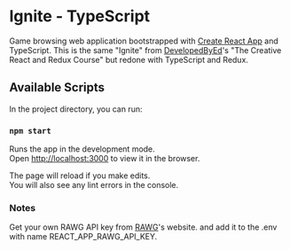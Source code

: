 # Ignite - TypeScript

Game browsing web application bootstrapped with [Create React App](https://github.com/facebook/create-react-app) and TypeScript.
This is the same "Ignite" from [DevelopedByEd](https://developedbyed.com)'s "The Creative React and Redux Course" but redone with TypeScript and Redux.

## Available Scripts

In the project directory, you can run:

### `npm start`

Runs the app in the development mode.\
Open [http://localhost:3000](http://localhost:3000) to view it in the browser.

The page will reload if you make edits.\
You will also see any lint errors in the console.

### Notes
Get your own RAWG API key from [RAWG](https://rawg.io)'s website.
and add it to the .env with name REACT_APP_RAWG_API_KEY.